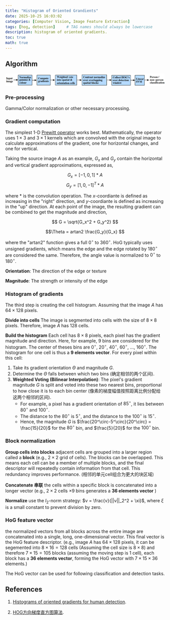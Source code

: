 ```yaml
---
title: "Histogram of Oriented Grandients"
date: 2025-10-25 16:03:02
categories: [Computer Vision, Image Feature Extraction]
tags: [hog, detection]     # TAG names should always be lowercase
description: histogram of oriented gradients.
toc: true
math: true
---
```


## Algorithm

![An overview of HoG for feature extraction and object detection.](../assets/images/20251025001_HOG.png)

### Pre-processing
Gamma/Color normalization or other necessary processing.

### Gradient computation
The simplest 1-D [Prewitt operator](https://en.wikipedia.org/wiki/Prewitt_operator) works best. 
Mathematically, the operator uses $1 \times 3$ and $3 \times 1$ kernels which are convolved with the original image to calculate approximations of the gradient, one for horizontal changes, and one for vertical. 

Taking the source image $A$ as an example, $G_x$ and $G_y$ contain the horizontal and vertical gradient approximations, expressed as,

$$ G_x = [-1, 0, 1] * A$$
$$ G_y = [1, 0, -1]^T * A$$

where * is the convolution operation. The $x$-coordiante is defined as increasing in the "right" direction, and $y$-coordiante is defined as increasing in the "up" direction. At each point of the image, the resulting gradient can be combined to get the magnitude and direction,

$$ G = \sqrt{G_x^2 + G_y^2} $$

$$\Theta = artan2 \frac{G_y}{G_x} $$

where the "artan2" function gives a full $0^\circ$ to  $360^\circ$. HoG typically uses unsigned gradients, which means the edge and the edge rotated by $180^\circ$ are considered the same. Therefore, the angle value is normalized to $0^\circ$ to  $180^\circ$.

**Orientation**: The direction of the edge or texture

**Magnitude**: The strength or intensity of the edge

### Histogram of gradients
The third step is creating the cell histogram. Assuming that the image $A$ has $64 \times 128$ pixels. 

**Divide into cells** The image is segmented into cells with the size of $8 \times 8$ pixels. Therefore, image $A$ has 128 cells.

**Build the histogram** Each cell has $8 \times 8$ pixels, each pixel has the gradient magnitude and direction. Here, for example, 9 bins are considered for the histogram. The center of theses bins are $0^\circ$, $20^\circ$, $40^\circ$, $60^\circ$, ..., $160^\circ$. The histogram for one cell is thus a **9 elements vector**. For every pixel within this cell:
    
1. Take its gradient orientation $\Theta$ and magnitude $G$.
2. Determine the $\Theta$ falls between which two bins (确定相邻的两个区间).
3. **Weighted Voting (Bilinear Interpolation)**: The pixel's gradient magnitude $G$ is split and voted into these two nearest bins, proportional to how close it is to each bin center (像素的梯度幅值按照距离比例分配给这两个相邻的区间).
    * For example, a pixel has a gradient orientation of $85^\circ$, it lies between $80^\circ$ and $100^\circ$.
    * The distance to the $80^\circ$ is $5^\circ$, and the distance to the $100^\circ$ is $15^\circ$.
    * Hence, the magnitude $G$ is $\frac{20^\circ-5^\circ}{20^\circ} = \frac{15}{20}$ for the $80^\circ$ bin, and $\frac{5}{20}$ for the $100^\circ$ bin.

### Block normalization

**Group cells into blocks** adjacent cells are grouped into a larger region called a **block** (e.g., $2\times2$ grid of cells). The blocks can be overlapped. This means each cell can be a member of multiple blocks, and the final descriptor will repeatedly contain information from that cell. This redundancy improves performance. (相邻的单元cell组合为更大的块区域)

**Concatenate 串联** the cells within a specific block is concatenated into a longer vector (e.g., $2\times2$ cells $\times 9$ bins generates a **36 elements vector** )

**Normalize** use the $l_2$-norm strategy: $v = \frac{v}{||v||_2^2 + \xi}$, where $\xi$ is a small constant to prevent division by zero.

### HoG feature vector
the normalized vectors from all blocks across the entire image are concatenated into a single, long, one-dimensional vector. This final vector is the HoG feature descriptor. (e.g., image $A$ has $64\times128$ pixels, it can be segemented into $8\times16 = 128$ cells (Assuming the cell size is $8\times8$) and therefore $7\times15 = 105$ blocks (assuming the moving step is 1 cell), each block has a **36 elements vector**, forming the HoG vector with $7\times15\times36$ elements.)

The HoG vector can be used for following classification and detection tasks.

## References
1. [Histograms of oriented gradients for human detection](10.1109/CVPR.2005.177).

2. [HOG方向梯度直方图算法](https://zhuanlan.zhihu.com/p/445740963).
